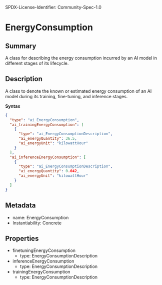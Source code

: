 SPDX-License-Identifier: Community-Spec-1.0

# EnergyConsumption

## Summary

A class for describing the energy consumption incurred by an AI model in
different stages of its lifecycle.

## Description

A class to denote the known or estimated energy consumption of an AI model
during its training, fine-tuning, and inference stages.

**Syntax**

```json
{
  "type": "ai_EnergyConsumption",
  "ai_trainingEnergyConsumption": [
    {
      "type": "ai_EnergyConsumptionDescription",
      "ai_energyQuantity": 36.5,
      "ai_energyUnit": "kilowattHour"
    }
  ],
  "ai_inferenceEnergyConsumption": [
    {
      "type": "ai_EnergyConsumptionDescription",
      "ai_energyQuantity": 0.042,
      "ai_energyUnit": "kilowattHour"
    }
  ]
}
```

## Metadata

- name: EnergyConsumption
- Instantiability: Concrete

## Properties

- finetuningEnergyConsumption
  - type: EnergyConsumptionDescription
- inferenceEnergyConsumption
  - type: EnergyConsumptionDescription
- trainingEnergyConsumption
  - type: EnergyConsumptionDescription
